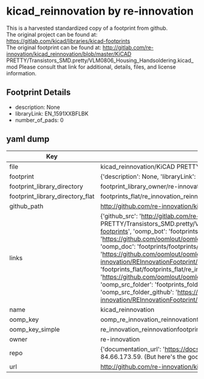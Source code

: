 # kicad_reinnovation by re-innovation  
This is a harvested standardized copy of a footprint from github.  
The original project can be found at:  
https://gitlab.com/kicad/libraries/kicad-footprints  
The original footprint can be found at:
http://gitlab.com/re-innovation/kicad_reinnovation/blob/master/KiCAD PRETTY/Transistors_SMD.pretty/VLM0806_Housing_Handsoldering.kicad_mod
Please consult that link for additional, details, files, and license information.  
## Footprint Details
* description: None  
* libraryLink: EN_1591XXBFLBK  
* number_of_pads: 0  
## yaml dump  
| Key | Value |  
| --- | --- |  
| file | kicad_reinnovation/KiCAD PRETTY/REInnovationFootprint.pretty/EN_1591XXBFLBK.kicad_mod |  
| footprint | {'description': None, 'libraryLink': 'EN_1591XXBFLBK', 'number_of_pads': 0} |  
| footprint_library_directory | footprint_library_owner/re-innovation_kicad_reinnovation |  
| footprint_library_directory_flat | footprints_flat/re_innovation_reinnovationfootprint_en_1591xxbflbk/working |  
| github_path | http://github.com/re-innovation/kicad_reinnovation/blob/master/KiCAD PRETTY/REInnovationFootprint.pretty/EN_1591XXBFLBK.kicad_mod |  
| links | {'github_src': 'http://gitlab.com/re-innovation/kicad_reinnovation/blob/master/KiCAD PRETTY/Transistors_SMD.pretty/VLM0806_Housing_Handsoldering.kicad_mod', 'github_src_repo': 'https://gitlab.com/kicad/libraries/kicad-footprints', 'oomp_bot': 'footprints/re_innovation_reinnovationfootprint_en_1591xxbflbk/working', 'oomp_bot_github': 'https://github.com/oomlout/oomlout_oomp_footprint_bot/tree/main/footprints/re_innovation_reinnovationfootprint_en_1591xxbflbk/working', 'oomp_doc': 'footprints/footprints/re-innovation/REInnovationFootprint/EN_1591XXBFLBK/working/', 'oomp_doc_github': 'https://github.com/oomlout/oomlout_oomp_footprint_doc/tree/main/footprints/footprints/re-innovation/REInnovationFootprint/EN_1591XXBFLBK/working', 'oomp_src_flat': 'footprints_flat/footprints_flat/re_innovation_reinnovationfootprint_en_1591xxbflbk/working', 'oomp_src_flat_github': 'https://github.com/oomlout/oomlout_oomp_footprint_src/tree/main/footprints_flat/re_innovation_reinnovationfootprint_en_1591xxbflbk/working', 'oomp_src_folder': 'footprints_folder/footprints_folder/re-innovation/REInnovationFootprint/EN_1591XXBFLBK/working', 'oomp_src_folder_github': 'https://github.com/oomlout/oomlout_oomp_footprint_src/tree/main/footprints_folder/re-innovation/REInnovationFootprint/EN_1591XXBFLBK/working'} |  
| name | kicad_reinnovation |  
| oomp_key | oomp_re_innovation_reinnovationfootprint_en_1591xxbflbk |  
| oomp_key_simple | re_innovation_reinnovationfootprint_en_1591xxbflbk |  
| owner | re-innovation |  
| repo | {'documentation_url': 'https://docs.github.com/rest/overview/resources-in-the-rest-api#rate-limiting', 'message': "API rate limit exceeded for 84.66.173.59. (But here's the good news: Authenticated requests get a higher rate limit. Check out the documentation for more details.)"} |  
| url | http://github.com/re-innovation/kicad_reinnovation |  

